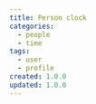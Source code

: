 ```yaml
---
title: Person clock
categories:
  - people
  - time
tags:
  - user
  - profile
created: 1.0.0
updated: 1.0.0
---
```

